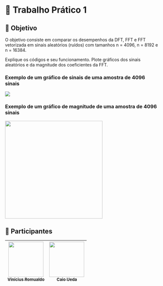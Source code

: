 # :hammer: Trabalho Prático 1

## :dart: Objetivo


O objetivo consiste em comparar os desempenhos da DFT, FFT e FFT vetorizada em sinais aleatórios (ruídos) com tamanhos n = 4096, n = 8192 e n = 16384.

Explique os códigos e seu funcionamento. Plote gráficos dos sinais aleatórios e da magnitude dos coeficientes da FFT.

<p align="center">
   <h3>Exemplo de um gráfico de sinais de uma amostra de 4096 sinais</h3>
   <img src="https://user-images.githubusercontent.com/92659173/208781897-d395882b-48bd-46d3-89b6-1117c8ab514d.png" />
</p>

<p align="center">
   <h3>Exemplo de um gráfico de magnitude de uma amostra de 4096 sinais</h3>
   <img src="https://user-images.githubusercontent.com/92659173/208781922-db89420e-9240-4834-8fb1-d54d4e4aa006.png" width="320px" />
</p>

## :two_men_holding_hands: Participantes

| [<img src="https://avatars.githubusercontent.com/u/92659173?v=4" width=115><br><sub>Vinícius Romualdo</sub>](https://github.com/vinimrs) |  [<img src="https://avatars.githubusercontent.com/u/90665609?v=4" width=115><br><sub>Caio Ueda</sub>](https://github.com/KY-U) |
| :---: | :---: |

